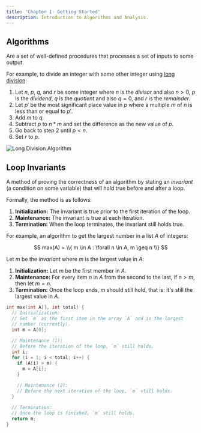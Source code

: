 ```yaml
---
title: 'Chapter 1: Getting Started'
description: Introduction to Algorithms and Analysis.
---
```


## Algorithms

Are a set of well-defined procedures that processes a set of inputs to 
some output.

For example, to divide an integer with some other integer using [long division](https://en.wikipedia.org/wiki/Long_division):

1. Let $n$, $p$, $q$, and $r$ be some integer where $n$ is the *divisor* and 
   also $n > 0$, $p$ is the *dividend*, $q$ is the *quotient* and also $q = 0$, 
   and $r$ is the *remainder*.
2. Let $p'$ be the most significant place value in $p$ where a multiple 
   $m$ of $n$ is less than or equal to $p'$.
3. Add $m$ to $q$.
4. Subtract $p$ to $n * m$ and set the difference as the new value of $p$.
5. Go back to step 2 until $p < n$.
6. Set $r$ to $p$.

![Long Division Algorithm](/images/figures/dsa/long-division-algorithm.png)

## Loop Invariants

A method of proving the correctness of an algorithm by stating an *invariant* 
(a condition on some variable) that will hold true before and after a loop.

Formally, the method is as follows:

1. **Initialization:** The invariant is true prior to the first iteration of the loop.
2. **Maintenance:** The invariant is true at each iteration.
3. **Termination:** When the loop terminates, the invariant still holds true.

For example, an algorithm to get the largest number in a list $A$ of integers:

$$
max(A) = \\{ m \in A : \forall n \in A, m \geq n \\}
$$

Let $m$ be the *invariant* where $m$ is the largest value in $A$:

1. **Initialization:** Let $m$ be the first member in $A$.
2. **Maintenance:** For every item $n$ in $A$ from the second to the last, if 
   $n > m$, then let $m = n$.
3. **Termination:** Once the loop ends, $m$ should still hold, that is: it's 
   still the largest value in $A$.

```c
int max(int A[], int total) {
  // Initialization:
  // Set `m` as the first item in the array `A` and is the largest 
  // number (currently).
  int m = A[0];
  
  // Maintenance (1):
  // Before the iteration of the loop, `m` still holds.
  int i;
  for (i = 1; i < total; i++) {
    if (A[i] > m) {
      m = A[i];
    }
    
    // Maintenance (2):
    // Before the next iteration of the loop, `m` still holds.
  }

  // Termination:
  // Once the loop is finished, `m` still holds.
  return m;
}
```
